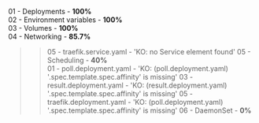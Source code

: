 01 - Deployments - **100%**<br>
02 - Environment variables - **100%**<br>
03 - Volumes - **100%**<br>
04 - Networking - **85.7%**<br>
>> 05 - traefik.service.yaml - 'KO: no Service element found'
05 - Scheduling - **40%**<br>
>> 01 - poll.deployment.yaml - 'KO: (poll.deployment.yaml) '.spec.template.spec.affinity' is missing'
>> 03 - result.deployment.yaml - 'KO: (result.deployment.yaml) '.spec.template.spec.affinity' is missing'
>> 05 - traefik.deployment.yaml - 'KO: (poll.deployment.yaml) '.spec.template.spec.affinity' is missing'
06 - DaemonSet - **0%**<br>
